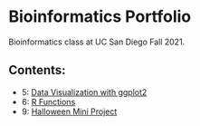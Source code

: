 # Bioinformatics Portfolio

Bioinformatics class at UC San Diego Fall 2021.

## Contents:

- 5: [Data Visualization with ggplot2](https://github.com/PierceWF/bggn213/blob/main/class05/class05.md)
- 6: [R Functions](https://github.com/PierceWF/bggn213/blob/main/class06/class06.md)
- 9: [Halloween Mini Project](https://github.com/PierceWF/bggn213/blob/main/class09_mini_project/Candy.md)
